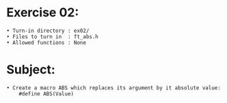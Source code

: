 # Exercise 02:
	• Turn-in directory : ex02/
	• Files to turn in  : ft_abs.h
	• Allowed functions : None
# Subject:
	• Create a macro ABS which replaces its argument by it absolute value:
		#define ABS(Value)
